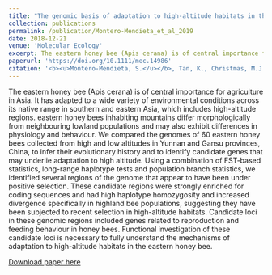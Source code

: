 ```yaml
---
title: "The genomic basis of adaptation to high-altitude habitats in the eastern honey bee (Apis cerana)"
collection: publications
permalink: /publication/Montero-Mendieta_et_al_2019
date: 2018-12-21
venue: 'Molecular Ecology'
excerpt: The eastern honey bee (Apis cerana) is of central importance for agriculture in Asia. It has adapted to a wide variety of environmental conditions across its native range in southern and eastern Asia, which includes high-altitude regions. eastern honey bees inhabiting mountains differ morphologically from neighbouring lowland populations and may also exhibit differences in physiology and behaviour. We compared the genomes of 60 eastern honey bees collected from high and low altitudes in  ...
paperurl: 'https://doi.org/10.1111/mec.14986'
citation: '<b><u>Montero-Mendieta, S.</u></b>, Tan, K., Christmas, M.J., Olsson, A., Vilà, C., Wallberg, A., Webster, M.T. (2019). The genomic basis of adaptation to high-altitude habitats in the Eastern honey bee (Apis cerana). <i>Molecular Ecology</i>, 28: 746–760'
---
```

The eastern honey bee (Apis cerana) is of central importance for agriculture in Asia. It has adapted to a wide variety of environmental conditions across its native range in southern and eastern Asia, which includes high-altitude regions. eastern honey bees inhabiting mountains differ morphologically from neighbouring lowland populations and may also exhibit differences in physiology and behaviour. We compared the genomes of 60 eastern honey bees collected from high and low altitudes in Yunnan and Gansu provinces, China, to infer their evolutionary history and to identify candidate genes that may underlie adaptation to high altitude. Using a combination of FST-based statistics, long-range haplotype tests and population branch statistics, we identified several regions of the genome that appear to have been under positive selection. These candidate regions were strongly enriched for coding sequences and had high haplotype homozygosity and increased divergence specifically in highland bee populations, suggesting they have been subjected to recent selection in high-altitude habitats. Candidate loci in these genomic regions included genes related to reproduction and feeding behaviour in honey bees. Functional investigation of these candidate loci is necessary to fully understand the mechanisms of adaptation to high-altitude habitats in the eastern honey bee.

[Download paper here](https://santiagomonteromendieta.github.io/files/Montero-Mendieta_et_al_2019.pdf)
